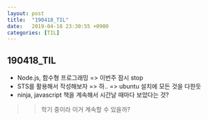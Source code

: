```yaml
---
layout: post
title:  "190418_TIL"
date:   2019-04-18 23:30:55 +0900
categories: [TIL]
---
```


190418_TIL
------------

* Node.js, 함수형 프로그래밍 => 이번주 잠시 stop 
* STS를 활용해서 작성해보자 => 하.. => ubuntu 설치에 모든 것을 다한듯
* ninja, javascript 책을 계속해서 시간날 때마다 보았다는 것?

>> 학기 중이라 이거 계속할 수 있을까?




